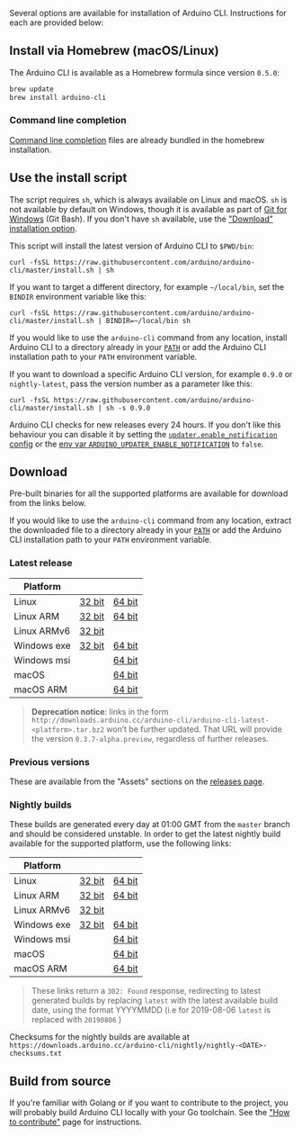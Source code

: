 <!-- Source: https://github.com/arduino/tooling-project-assets/blob/main/other/installation-script/installation.md -->

Several options are available for installation of Arduino CLI. Instructions for each are provided below:

## Install via Homebrew (macOS/Linux)

The Arduino CLI is available as a Homebrew formula since version `0.5.0`:

```sh
brew update
brew install arduino-cli
```

### Command line completion

[Command line completion](command-line-completion.md#brew) files are already bundled in the homebrew installation.

## Use the install script

The script requires `sh`, which is always available on Linux and macOS. `sh` is not available by default on Windows,
though it is available as part of [Git for Windows](https://gitforwindows.org/) (Git Bash). If you don't have `sh`
available, use the ["Download" installation option](#download).

This script will install the latest version of Arduino CLI to `$PWD/bin`:

```
curl -fsSL https://raw.githubusercontent.com/arduino/arduino-cli/master/install.sh | sh
```

If you want to target a different directory, for example `~/local/bin`, set the `BINDIR` environment variable like this:

```
curl -fsSL https://raw.githubusercontent.com/arduino/arduino-cli/master/install.sh | BINDIR=~/local/bin sh
```

If you would like to use the `arduino-cli` command from any location, install Arduino CLI to a directory already in your
[`PATH`](https://en.wikipedia.org/wiki/PATH%5F%28variable%29) or add the Arduino CLI installation path to your `PATH`
environment variable.

If you want to download a specific Arduino CLI version, for example `0.9.0` or `nightly-latest`, pass the version number
as a parameter like this:

```
curl -fsSL https://raw.githubusercontent.com/arduino/arduino-cli/master/install.sh | sh -s 0.9.0
```

Arduino CLI checks for new releases every 24 hours. If you don't like this behaviour you can disable it by setting the
[`updater.enable_notification` config](configuration.md#configuration-keys) or the
[env var `ARDUINO_UPDATER_ENABLE_NOTIFICATION`](configuration.md#environment-variables) to `false`.

## Download

Pre-built binaries for all the supported platforms are available for download from the links below.

If you would like to use the `arduino-cli` command from any location, extract the downloaded file to a directory already
in your [`PATH`](https://en.wikipedia.org/wiki/PATH%5F%28variable%29) or add the Arduino CLI installation path to your
`PATH` environment variable.

### Latest release

| Platform    |                      |                        |
| ----------- | -------------------- | ---------------------- |
| Linux       | [32 bit][linux32]    | [64 bit][linux64]      |
| Linux ARM   | [32 bit][linuxarm32] | [64 bit][linuxarm64]   |
| Linux ARMv6 | [32 bit][linuxarmv6] |                        |
| Windows exe | [32 bit][windows32]  | [64 bit][windows64]    |
| Windows msi |                      | [64 bit][windowsmsi64] |
| macOS       |                      | [64 bit][macos64]      |
| macOS ARM   |                      | [64 bit][macosarm64]   |

[linux64]: https://downloads.arduino.cc/arduino-cli/arduino-cli_latest_Linux_64bit.tar.gz
[linux32]: https://downloads.arduino.cc/arduino-cli/arduino-cli_latest_Linux_32bit.tar.gz
[linuxarm64]: https://downloads.arduino.cc/arduino-cli/arduino-cli_latest_Linux_ARM64.tar.gz
[linuxarm32]: https://downloads.arduino.cc/arduino-cli/arduino-cli_latest_Linux_ARMv7.tar.gz
[linuxarmv6]: https://downloads.arduino.cc/arduino-cli/arduino-cli_latest_Linux_ARMv6.tar.gz
[windows64]: https://downloads.arduino.cc/arduino-cli/arduino-cli_latest_Windows_64bit.zip
[windows32]: https://downloads.arduino.cc/arduino-cli/arduino-cli_latest_Windows_32bit.zip
[windowsmsi64]: https://downloads.arduino.cc/arduino-cli/arduino-cli_latest_Windows_64bit.msi
[macos64]: https://downloads.arduino.cc/arduino-cli/arduino-cli_latest_macOS_64bit.tar.gz
[macosarm64]: https://downloads.arduino.cc/arduino-cli/arduino-cli_latest_macOS_ARM64.tar.gz

> **Deprecation notice**: links in the form
> `http://downloads.arduino.cc/arduino-cli/arduino-cli-latest-<platform>.tar.bz2` won’t be further updated. That URL
> will provide the version `0.3.7-alpha.preview`, regardless of further releases.

### Previous versions

These are available from the "Assets" sections on the [releases page](https://github.com/arduino/arduino-cli/releases).

### Nightly builds

These builds are generated every day at 01:00 GMT from the `master` branch and should be considered unstable. In order
to get the latest nightly build available for the supported platform, use the following links:

| Platform    |                              |                                |
| ----------- | ---------------------------- | ------------------------------ |
| Linux       | [32 bit][linux32-nightly]    | [64 bit][linux64-nightly]      |
| Linux ARM   | [32 bit][linuxarm32-nightly] | [64 bit][linuxarm64-nightly]   |
| Linux ARMv6 | [32 bit][linuxarmv6-nightly] |                                |
| Windows exe | [32 bit][windows32-nightly]  | [64 bit][windows64-nightly]    |
| Windows msi |                              | [64 bit][windowsmsi64-nightly] |
| macOS       |                              | [64 bit][macos64-nightly]      |
| macOS ARM   |                              | [64 bit][macosarm64-nightly]   |

[linux64-nightly]: https://downloads.arduino.cc/arduino-cli/nightly/arduino-cli_nightly-latest_Linux_64bit.tar.gz
[linux32-nightly]: https://downloads.arduino.cc/arduino-cli/nightly/arduino-cli_nightly-latest_Linux_32bit.tar.gz
[linuxarm64-nightly]: https://downloads.arduino.cc/arduino-cli/nightly/arduino-cli_nightly-latest_Linux_ARM64.tar.gz
[linuxarm32-nightly]: https://downloads.arduino.cc/arduino-cli/nightly/arduino-cli_nightly-latest_Linux_ARMv7.tar.gz
[linuxarmv6-nightly]: https://downloads.arduino.cc/arduino-cli/nightly/arduino-cli_nightly-latest_Linux_ARMv6.tar.gz
[windows64-nightly]: https://downloads.arduino.cc/arduino-cli/nightly/arduino-cli_nightly-latest_Windows_64bit.zip
[windows32-nightly]: https://downloads.arduino.cc/arduino-cli/nightly/arduino-cli_nightly-latest_Windows_32bit.zip
[windowsmsi64-nightly]: https://downloads.arduino.cc/arduino-cli/nightly/arduino-cli_nightly-latest_Windows_64bit.msi
[macos64-nightly]: https://downloads.arduino.cc/arduino-cli/nightly/arduino-cli_nightly-latest_macOS_64bit.tar.gz
[macosarm64-nightly]: https://downloads.arduino.cc/arduino-cli/nightly/arduino-cli_nightly-latest_macOS_ARM64.tar.gz

> These links return a `302: Found` response, redirecting to latest generated builds by replacing `latest` with the
> latest available build date, using the format YYYYMMDD (i.e for 2019-08-06 `latest` is replaced with `20190806` )

Checksums for the nightly builds are available at
`https://downloads.arduino.cc/arduino-cli/nightly/nightly-<DATE>-checksums.txt`

## Build from source

If you're familiar with Golang or if you want to contribute to the project, you will probably build Arduino CLI locally
with your Go toolchain. See the ["How to contribute"](CONTRIBUTING.md#building-the-source-code) page for instructions.
